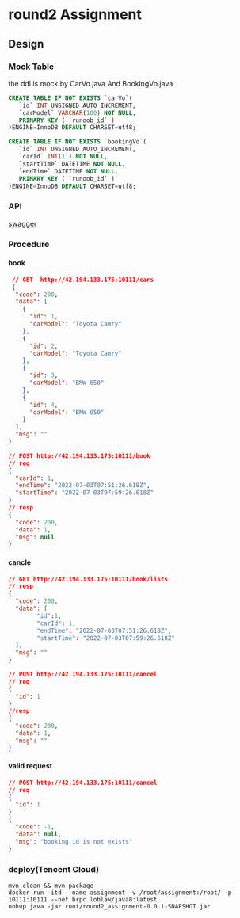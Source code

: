 # round2 Assignment
## Design
### Mock Table
the ddl is mock by CarVo.java And BookingVo.java
```sql
CREATE TABLE IF NOT EXISTS `carVo`(
   `id` INT UNSIGNED AUTO_INCREMENT,
   `carModel` VARCHAR(100) NOT NULL,
   PRIMARY KEY ( `runoob_id` )
)ENGINE=InnoDB DEFAULT CHARSET=utf8;
```
```sql
CREATE TABLE IF NOT EXISTS `bookingVo`(
   `id` INT UNSIGNED AUTO_INCREMENT,
   `carId` INT(11) NOT NULL,
   `startTime` DATETIME NOT NULL,
   `endTime` DATETIME NOT NULL,
   PRIMARY KEY ( `runoob_id` )
)ENGINE=InnoDB DEFAULT CHARSET=utf8;
```
### API
[swagger][swagger]

### Procedure
#### book
```json
 // GET  http://42.194.133.175:10111/cars
 {
  "code": 200,
  "data": [
    {
      "id": 1,
      "carModel": "Toyota Camry"
    },
    {
      "id": 2,
      "carModel": "Toyota Camry"
    },
    {
      "id": 3,
      "carModel": "BMW 650"
    },
    {
      "id": 4,
      "carModel": "BMW 650"
    }
  ],
  "msg": ""
}
```
```json
// POST http://42.194.133.175:10111/book
// req
{
  "carId": 1,
  "endTime": "2022-07-03T07:51:26.618Z",
  "startTime": "2022-07-03T07:59:26.618Z"
}
// resp
{
  "code": 200,
  "data": 1,
  "msg": null
}
```
#### cancle
```json
// GET http://42.194.133.175:10111/book/lists
// resp
{
  "code": 200,
  "data": [
  	    "id":1,
		"carId": 1,
		"endTime": "2022-07-03T07:51:26.618Z",
		"startTime": "2022-07-03T07:59:26.618Z"
  ],
  "msg": ""
}
```
```json
// POST http://42.194.133.175:10111/cancel
// req
{
  "id": 1
}
//resp
{
  "code": 200,
  "data": 1,
  "msg": ""
}
```
#### valid request
```json
// POST http://42.194.133.175:10111/cancel
// req
{
  "id": 1
}
{
  "code": -1,
  "data": null,
  "msg": "booking id is not exists"
}
```
### deploy(Tencent Cloud)
```
mvn clean && mvn package
docker run -itd --name assignment -v /root/assignment:/root/ -p 10111:10111 --net brpc loblaw/java8:latest
nohup java -jar root/round2_assignment-0.0.1-SNAPSHOT.jar
```
[swagger]: http://42.194.133.175:10111/swagger-ui.html#/rental-controller "swagger"